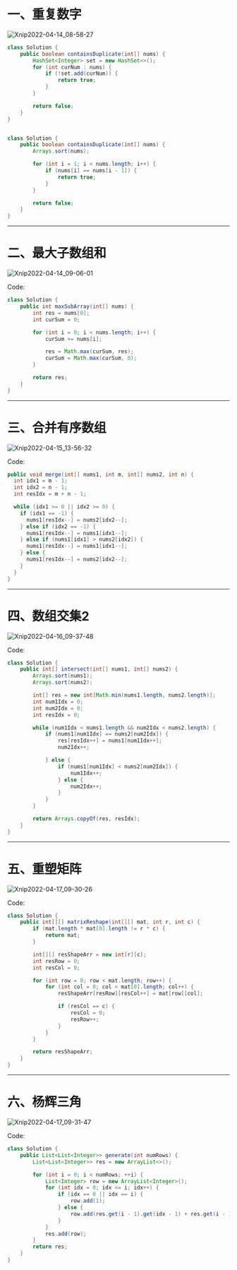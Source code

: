 # 一、重复数字

![Xnip2022-04-14_08-58-27](Array/Xnip2022-04-14_08-58-27.jpg)



```java
class Solution {
    public boolean containsDuplicate(int[] nums) {
        HashSet<Integer> set = new HashSet<>();
        for (int curNum : nums) {
            if (!set.add(curNum)) {
                return true;
            }
        }

        return false;
    }
}


class Solution {
    public boolean containsDuplicate(int[] nums) {
        Arrays.sort(nums);

        for (int i = 1; i < nums.length; i++) {
            if (nums[i] == nums[i - 1]) {
                return true;
            }
        }

        return false;
    }
}
```

<hr>









# 二、最大子数组和

![Xnip2022-04-14_09-06-01](Array/Xnip2022-04-14_09-06-01.jpg)



Code:

```java
class Solution {
    public int maxSubArray(int[] nums) {
        int res = nums[0];
        int curSum = 0;

        for (int i = 0; i < nums.length; i++) {
            curSum += nums[i];

            res = Math.max(curSum, res);
            curSum = Math.max(curSum, 0);
        }

        return res;
    }
}
```

<hr>













# 三、合并有序数组

![Xnip2022-04-15_13-56-32](Array/Xnip2022-04-15_13-56-32.jpg)





Code:

```java
public void merge(int[] nums1, int m, int[] nums2, int n) {
  int idx1 = m - 1;
  int idx2 = n - 1;
  int resIdx = m + n - 1;

  while (idx1 >= 0 || idx2 >= 0) {
    if (idx1 == -1) {
      nums1[resIdx--] = nums2[idx2--];
    } else if (idx2 == -1) {
      nums1[resIdx--] = nums1[idx1--];
    } else if (nums1[idx1] > nums2[idx2]) {
      nums1[resIdx--] = nums1[idx1--];
    } else {
      nums1[resIdx--] = nums2[idx2--];
    }
  }
}
```

<hr>











# 四、数组交集2

![Xnip2022-04-16_09-37-48](Array/Xnip2022-04-16_09-37-48.jpg)



Code:

```java
class Solution {
    public int[] intersect(int[] nums1, int[] nums2) {
        Arrays.sort(nums1);
        Arrays.sort(nums2);

        int[] res = new int[Math.min(nums1.length, nums2.length)];
        int num1Idx = 0;
        int num2Idx = 0;
        int resIdx = 0;

        while (num1Idx < nums1.length && num2Idx < nums2.length) {
            if (nums1[num1Idx] == nums2[num2Idx]) {
                res[resIdx++] = nums1[num1Idx++];
                num2Idx++;

            } else {
                if (nums1[num1Idx] < nums2[num2Idx]) {
                    num1Idx++;
                } else {
                    num2Idx++;
                }
            }
        }

        return Arrays.copyOf(res, resIdx);
    }
}
```

<hr>







# 五、重塑矩阵

![Xnip2022-04-17_09-30-26](Array/Xnip2022-04-17_09-30-26.jpg)



Code:

```java
class Solution {
    public int[][] matrixReshape(int[][] mat, int r, int c) {
        if (mat.length * mat[0].length != r * c) {
            return mat;
        }

        int[][] resShapeArr = new int[r][c];
        int resRow = 0;
        int resCol = 0;

        for (int row = 0; row < mat.length; row++) {
            for (int col = 0; col < mat[0].length; col++) {
                resShapeArr[resRow][resCol++] = mat[row][col];

                if (resCol == c) {
                    resCol = 0;
                    resRow++;
                }
            }
        }

        return resShapeArr;
    }
}
```

<hr>









# 六、杨辉三角

![Xnip2022-04-17_09-31-47](Array/Xnip2022-04-17_09-31-47.jpg)



Code:

```java
class Solution {
    public List<List<Integer>> generate(int numRows) {
        List<List<Integer>> res = new ArrayList<>();

        for (int i = 0; i < numRows; ++i) {
            List<Integer> row = new ArrayList<Integer>();
            for (int idx = 0; idx <= i; idx++) {
                if (idx == 0 || idx == i) {
                    row.add(1);
                } else {
                    row.add(res.get(i - 1).get(idx - 1) + res.get(i - 1).get(idx));
                }
            }
            res.add(row);
        }
        return res;
    }
}
```









